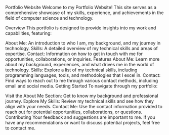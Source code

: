 Portfolio Website
Welcome to my Portfolio Website! This site serves as a comprehensive showcase of my skills, experience, and achievements in the field of computer science and technology.

Overview
This portfolio is designed to provide insights into my work and capabilities, featuring:

About Me: An introduction to who I am, my background, and my journey in technology.
Skills: A detailed overview of my technical skills and areas of expertise.
Contact: Information on how to get in touch with me for opportunities, collaborations, or inquiries.
Features
About Me: Learn more about my background, experiences, and what drives me in the world of technology.
Skills: Explore a list of my technical skills, including programming languages, tools, and methodologies that I excel in.
Contact: Find ways to reach out to me through various contact methods, including email and social media.
Getting Started
To navigate through my portfolio:

Visit the About Me Section: Get to know my background and professional journey.
Explore My Skills: Review my technical skills and see how they align with your needs.
Contact Me: Use the contact information provided to reach out for potential opportunities, collaborations, or questions.
Contributing
Your feedback and suggestions are important to me. If you have any recommendations or want to discuss potential projects, feel free to contact me.
